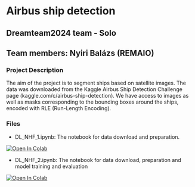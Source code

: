 # Airbus ship detection

## Dreamteam2024 team - Solo
## Team members: Nyiri Balázs (REMAIO)

### Project Description
The aim of the project is to segment ships based on satellite images. The data was downloaded from the Kaggle Airbus Ship Detection Challenge page (kaggle.com/c/airbus-ship-detection). We have access to images as well as masks corresponding to the bounding boxes around the ships, encoded with RLE (Run-Length Encoding).

### Files
- DL_NHF_1.ipynb: The notebook for data download and preparation.


[![Open In Colab](https://colab.research.google.com/assets/colab-badge.svg)](https://colab.research.google.com/github/blankazselyke/DL_NHF/blob/main/DL_NHF.ipynb)

- DL_NHF_2.ipynb: The notebook for data download, preparation and model training and evaluation


[![Open In Colab](https://colab.research.google.com/assets/colab-badge.svg)](https://colab.research.google.com/github/blankazselyke/DL_NHF/blob/main/DL_NHF_1.ipynb)

